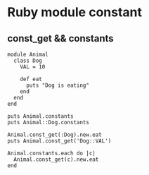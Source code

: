 # Ruby module constant

## const_get && constants

```
module Animal
  class Dog
    VAL = 10

    def eat
      puts "Dog is eating"
    end
  end
end

puts Animal.constants
puts Animal::Dog.constants

Animal.const_get(:Dog).new.eat
puts Animal.const_get('Dog::VAL')

Animal.constants.each do |c|
  Animal.const_get(c).new.eat
end
```
